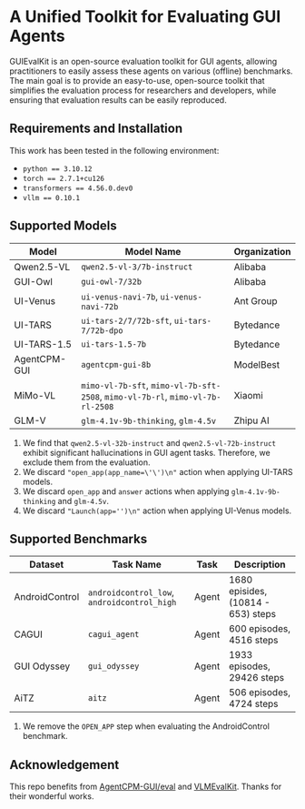 # A Unified Toolkit for Evaluating GUI Agents

GUIEvalKit is an open-source evaluation toolkit for GUI agents, allowing practitioners to easily assess these agents on various (offline) benchmarks. The main goal is to provide an easy-to-use, open-source toolkit that simplifies the evaluation process for researchers and developers, while ensuring that evaluation results can be easily reproduced.

## Requirements and Installation

This work has been tested in the following environment:
* `python == 3.10.12`
* `torch == 2.7.1+cu126`
* `transformers == 4.56.0.dev0`
* `vllm == 0.10.1`

## Supported Models

| Model        | Model Name                                                                     | Organization |
|--------------|--------------------------------------------------------------------------------|--------------|
| Qwen2.5-VL   | `qwen2.5-vl-3/7b-instruct`                                                     | Alibaba      |
| GUI-Owl      | `gui-owl-7/32b`                                                                | Alibaba      |
| UI-Venus     | `ui-venus-navi-7b`, `ui-venus-navi-72b`                                        | Ant Group    |
| UI-TARS      | `ui-tars-2/7/72b-sft`, `ui-tars-7/72b-dpo`                                     | Bytedance    |
| UI-TARS-1.5  | `ui-tars-1.5-7b`                                                               | Bytedance    |
| AgentCPM-GUI | `agentcpm-gui-8b`                                                              | ModelBest    |
| MiMo-VL      | `mimo-vl-7b-sft`, `mimo-vl-7b-sft-2508`, `mimo-vl-7b-rl`, `mimo-vl-7b-rl-2508` | Xiaomi       |
| GLM-V        | `glm-4.1v-9b-thinking`, `glm-4.5v`                                             | Zhipu AI     |

1. We find that `qwen2.5-vl-32b-instruct` and `qwen2.5-vl-72b-instruct` exhibit significant hallucinations in GUI agent tasks. Therefore, we exclude them from the evaluation.
2. We discard `"open_app(app_name=\'\')\n"` action when applying UI-TARS models.
3. We discard `open_app` and `answer` actions when applying `glm-4.1v-9b-thinking` and `glm-4.5v`.
4. We discard `"Launch(app='')\n"` action when applying UI-Venus models.

## Supported Benchmarks


| Dataset        | Task Name                                   | Task      | Description                         |
|----------------|---------------------------------------------|-----------|-------------------------------------|
| AndroidControl | `androidcontrol_low`, `androidcontrol_high` | Agent     | 1680 episides, (10814 - 653) steps  |
| CAGUI          | `cagui_agent`                               | Agent     | 600 episodes, 4516 steps            |
| GUI Odyssey    | `gui_odyssey`                               | Agent     | 1933 episodes, 29426 steps          |
| AiTZ           | `aitz`                                      | Agent     | 506 episodes, 4724 steps            |

1. We remove the `OPEN_APP` step when evaluating the AndroidControl benchmark. 



## Acknowledgement

This repo benefits from [AgentCPM-GUI/eval](https://github.com/OpenBMB/AgentCPM-GUI/tree/main/eval) and [VLMEvalKit](https://github.com/open-compass/VLMEvalKit). Thanks for their wonderful works.